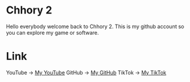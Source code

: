 # Chhory 2
Hello everybody welcome back to Chhory 2. This is my github account so you can explore my game or software.
# Link
YouTube → [My YouTube](https://m.youtube.com/@chhory2)
GitHub → [My GitHub](https://github.com/Chhory2)
TikTok → [My TikTok](https://www.tiktok.com/@zchhory2)
